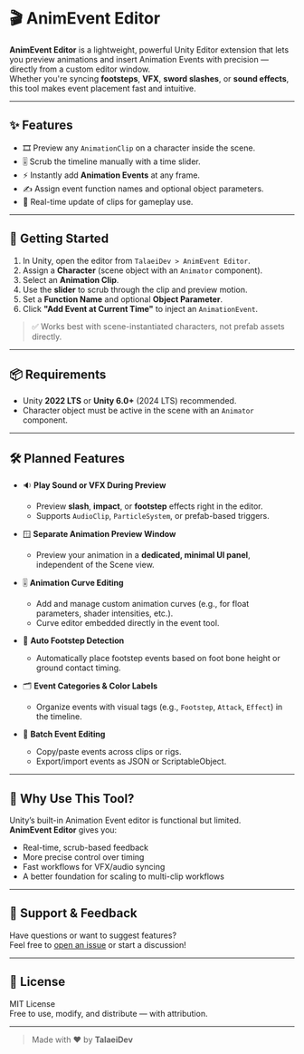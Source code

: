 # 🎬 AnimEvent Editor

**AnimEvent Editor** is a lightweight, powerful Unity Editor extension that lets you preview animations and insert Animation Events with precision — directly from a custom editor window.  
Whether you're syncing **footsteps**, **VFX**, **sword slashes**, or **sound effects**, this tool makes event placement fast and intuitive.

---

## ✨ Features

- 🎞️ Preview any `AnimationClip` on a character inside the scene.
- 🎚️ Scrub the timeline manually with a time slider.
- ⚡ Instantly add **Animation Events** at any frame.
- ✍️ Assign event function names and optional object parameters.
- 🔁 Real-time update of clips for gameplay use.

---

## 🚀 Getting Started

1. In Unity, open the editor from `TalaeiDev > AnimEvent Editor`.
2. Assign a **Character** (scene object with an `Animator` component).
3. Select an **Animation Clip**.
4. Use the **slider** to scrub through the clip and preview motion.
5. Set a **Function Name** and optional **Object Parameter**.
6. Click **"Add Event at Current Time"** to inject an `AnimationEvent`.

> ✅ Works best with scene-instantiated characters, not prefab assets directly.

---

## 📦 Requirements

- Unity **2022 LTS** or **Unity 6.0+** (2024 LTS) recommended.
- Character object must be active in the scene with an `Animator` component.

---

## 🛠️ Planned Features

- 🔉 **Play Sound or VFX During Preview**  
  - Preview **slash**, **impact**, or **footstep** effects right in the editor.  
  - Supports `AudioClip`, `ParticleSystem`, or prefab-based triggers.

- 🪟 **Separate Animation Preview Window**  
  - Preview your animation in a **dedicated, minimal UI panel**, independent of the Scene view.

- 🎚️ **Animation Curve Editing**  
  - Add and manage custom animation curves (e.g., for float parameters, shader intensities, etc.).  
  - Curve editor embedded directly in the event tool.

- 🦶 **Auto Footstep Detection**  
  - Automatically place footstep events based on foot bone height or ground contact timing.

- 🗂️ **Event Categories & Color Labels**  
  - Organize events with visual tags (e.g., `Footstep`, `Attack`, `Effect`) in the timeline.

- 🔁 **Batch Event Editing**  
  - Copy/paste events across clips or rigs.  
  - Export/import events as JSON or ScriptableObject.

---

## 🧠 Why Use This Tool?

Unity’s built-in Animation Event editor is functional but limited.  
**AnimEvent Editor** gives you:
- Real-time, scrub-based feedback
- More precise control over timing
- Fast workflows for VFX/audio syncing
- A better foundation for scaling to multi-clip workflows

---

## 💬 Support & Feedback

Have questions or want to suggest features?  
Feel free to [open an issue](https://github.com/YOUR-USERNAME/YOUR-REPO/issues) or start a discussion!

---

## 📄 License

MIT License  
Free to use, modify, and distribute — with attribution.

---

> Made with ❤️ by **TalaeiDev**
